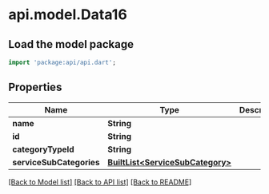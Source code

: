# api.model.Data16

## Load the model package
```dart
import 'package:api/api.dart';
```

## Properties
Name | Type | Description | Notes
------------ | ------------- | ------------- | -------------
**name** | **String** |  | [optional] 
**id** | **String** |  | [optional] 
**categoryTypeId** | **String** |  | [optional] 
**serviceSubCategories** | [**BuiltList&lt;ServiceSubCategory&gt;**](ServiceSubCategory.md) |  | [optional] 

[[Back to Model list]](../README.md#documentation-for-models) [[Back to API list]](../README.md#documentation-for-api-endpoints) [[Back to README]](../README.md)


